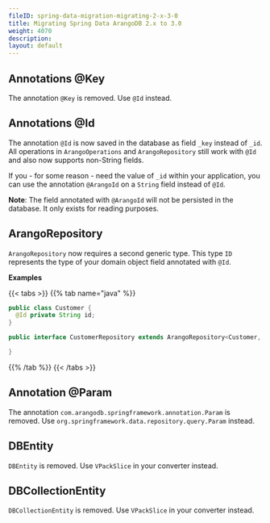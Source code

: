 ```yaml
---
fileID: spring-data-migration-migrating-2-x-3-0
title: Migrating Spring Data ArangoDB 2.x to 3.0
weight: 4070
description: 
layout: default
---
```

## Annotations @Key

The annotation `@Key` is removed. Use `@Id` instead.

## Annotations @Id

The annotation `@Id` is now saved in the database as field `_key` instead of `_id`. All operations in `ArangoOperations` and `ArangoRepository` still work with `@Id` and also now supports non-String fields.

If you - for some reason - need the value of `_id` within your application, you can use the annotation `@ArangoId` on a `String` field instead of `@Id`.

**Note**: The field annotated with `@ArangoId` will not be persisted in the database. It only exists for reading purposes.

## ArangoRepository

`ArangoRepository` now requires a second generic type. This type `ID` represents the type of your domain object field annotated with `@Id`.

**Examples**

{{< tabs >}}
{{% tab name="java" %}}
```java
public class Customer {
  @Id private String id;
}

public interface CustomerRepository extends ArangoRepository<Customer, String> {

}
```
{{% /tab %}}
{{< /tabs >}}

## Annotation @Param

The annotation `com.arangodb.springframework.annotation.Param` is removed. Use `org.springframework.data.repository.query.Param` instead.

## DBEntity

`DBEntity` is removed. Use `VPackSlice` in your converter instead.

## DBCollectionEntity

`DBCollectionEntity` is removed. Use `VPackSlice` in your converter instead.
